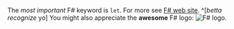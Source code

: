 The _most important_ F# keyword is `let`. For more see [F# web site](http://www.fsharp.net). 
^[_betta recognize_ yo]
You might also appreciate the **awesome** F# logo: ![F# logo](http://fsharp.org/img/logo/fsharp256.png).
